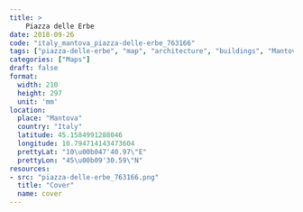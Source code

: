 ```yaml
---
title: > 
    Piazza delle Erbe
date: 2018-09-26
code: "italy_mantova_piazza-delle-erbe_763166"
tags: ["piazza-delle-erbe", "map", "architecture", "buildings", "Mantova", "Italy"]
categories: ["Maps"]
draft: false
format:
  width: 210
  height: 297
  unit: 'mm'
location:
  place: "Mantova"
  country: "Italy"
  latitude: 45.1584991288046
  longitude: 10.794714143473604
  prettyLat: "10\u00b047'40.97\"E"
  prettyLon: "45\u00b09'30.59\"N"
resources:
- src: "piazza-delle-erbe_763166.png"
  title: "Cover"
  name: cover
---
```

